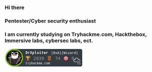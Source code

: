 ### Hi there 


### Pentester/Cyber security enthusiast

### I am currently studying on Tryhackme.com, Hackthebox, Immersive labs, cybersec labs, ect.


![alt text](https://github.com/DrXploiter/DrXploiter/blob/main/badge.png)
